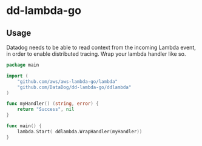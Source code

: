 # dd-lambda-go

## Usage

Datadog needs to be able to read context from the incoming Lambda event, in order to enable distributed tracing.
Wrap your lambda handler like so.

```go
package main

import (
	"github.com/aws/aws-lambda-go/lambda"
	"github.com/DataDog/dd-lambda-go/ddlambda"
)

func myHandler() (string, error) {
	return "Success", nil
}

func main() {
    lambda.Start( ddlambda.WrapHandler(myHandler))
}
```